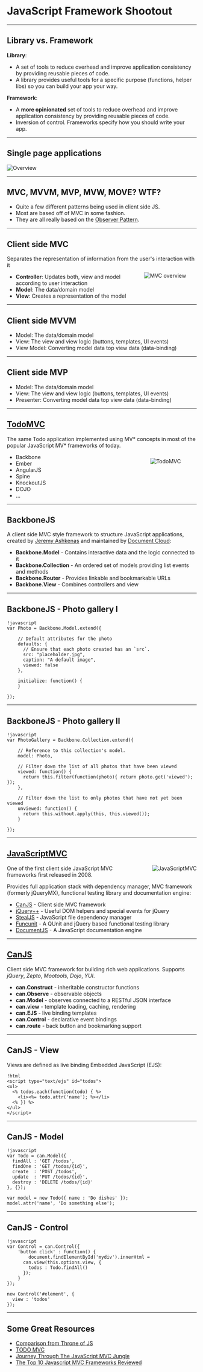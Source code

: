 # JavaScript Framework Shootout

---

## Library vs. Framework

__Library__:

* A set of tools to reduce overhead and improve application consistency by providing reusable pieces of code.
* A library provides useful tools for a specific purpose (functions, helper libs) so you can build your app your way.

__Framework__:

* A **more opinionated** set of tools to reduce overhead and improve application consistency by providing reusable pieces of code.
* Inversion of control. Frameworks specify how you should write your app.

---

## Single page applications

![Overview](images/tsa_overview.png)

---

## MVC, MVVM, MVP, MVW, MOVE? WTF?

* Quite a few different patterns being used in client side JS.
* Most are based off of MVC in some fashion.
* They are all really based on the [Observer Pattern](http://en.wikipedia.org/wiki/Observer_pattern).


---

## Client side MVC

Separates the representation of information from the user's interaction with it
<img src="images/mvc.png" alt="MVC overview" style="float: right; margin: 2em;" />

* __Controller__: Updates both, view and model according to user interaction
* __Model__: The data/domain model
* __View__: Creates a representation of the model


---

## Client side MVVM

* Model: The data/domain model
* View: The view and view logic (buttons, templates, UI events)
* View Model: Converting model data top view data (data-binding)

---

## Client side MVP

* Model: The data/domain model
* View: The view and view logic (buttons, templates, UI events)
* Presenter: Converting model data top view data (data-binding)

---

## [TodoMVC](http://todomvc.com/)

The same Todo application implemented using MV\* concepts in most of the popular JavaScript MV\*
frameworks of today.
<img src="images/todomvc.png" alt="TodoMVC" style="float: right; margin: 3em;" />

* Backbone
* Ember
* AngularJS
* Spine
* KnockoutJS
* DOJO
* ...

---

## BackboneJS

A client side MVC style framework to structure JavaScript applications, created by [Jeremy Ashkenas](http://ashkenas.com/) and maintained by [Document Cloud](http://documentcloud.github.com/):

* __Backbone.Model__ - Contains interactive data and the logic connected to it
* __Backbone.Collection__ - An ordered set of models providing list events and methods
* __Backbone.Router__ - Provides linkable and bookmarkable URLs
* __Backbone.View__ - Combines controllers and view

---

## BackboneJS - Photo gallery I

	!javascript
	var Photo = Backbone.Model.extend({

	    // Default attributes for the photo
	    defaults: {
	      // Ensure that each photo created has an `src`.
	      src: "placeholder.jpg",
	      caption: "A default image",
	      viewed: false
	    },

	    initialize: function() {
	    }

	});

---

## BackboneJS - Photo gallery II

	!javascript
	var PhotoGallery = Backbone.Collection.extend({

        // Reference to this collection's model.
        model: Photo,

        // Filter down the list of all photos that have been viewed
        viewed: function() {
          return this.filter(function(photo){ return photo.get('viewed'); });
        },

        // Filter down the list to only photos that have not yet been viewed
        unviewed: function() {
          return this.without.apply(this, this.viewed());
        }

    });

---

## [JavaScriptMVC](http://javascriptmvc.com)

<img src="images/javascriptmvc.png" alt="JavaScriptMVC" style="float: right; margin-left: 2em;" />
One of the first client side JavaScript MVC frameworks first released in 2008.

Provides full application stack with dependency manager, MVC framework (formerly jQueryMX),
functional testing library and documentation engine:

* [CanJS](http://canjs.us) - Client side MVC framework
* [jQuery++](http://jquerypp.com) - Useful DOM helpers and special events for jQuery
* [StealJS](http://javascriptmvc.com/docs.html#!stealjs) - JavaScript file dependency manager
* [Funcunit](http://funcunit.com) - A QUnit and jQuery based functional testing library
* [DocumentJS](http://javascriptmvc.com/docs.html#!DocumentJS) - A JavaScript documentation engine

---

## [CanJS](http://canjs.us)

Client side MVC framework for building rich web applications. Supports *jQuery*, *Zepto*, *Mootools*,
*Dojo*, *YUI*.

* __can.Construct__ - inheritable constructor functions
* __can.Observe__ - observable objects
* __can.Model__ - observes connected to a RESTful JSON interface
* __can.view__ - template loading, caching, rendering
* __can.EJS__ - live binding templates
* __can.Control__ - declarative event bindings
* __can.route__ - back button and bookmarking support

---

## CanJS - View

Views are defined as live binding Embedded JavaScript (EJS):

	!html
	<script type="text/ejs" id="todos">
    <ul>
      <% todos.each(function(todo) { %>
        <li><%= todo.attr('name'); %></li>
      <% }) %>
    </ul>
	</script>

---

## CanJS - Model

	!javascript
	var Todo = can.Model({
	  findAll : 'GET /todos',
	  findOne : 'GET /todos/{id}',
	  create  : 'POST /todos',
	  update  : 'PUT /todos/{id}',
	  destroy : 'DELETE /todos/{id}'
	}, {});

	var model = new Todo({ name : 'Do dishes' });
	model.attr('name', 'Do something else');

---

## CanJS - Control

	!javascript
	var Control = can.Control({
		'button click' : function() {
			document.findElementById('mydiv').innerHtml =
          can.view(this.options.view, {
            todos : Todo.findAll()
          });
		}
	});

	new Control('#element', {
	  view : 'todos'
	});

---

## Some Great Resources

* [Comparison from Throne of JS](http://blog.stevensanderson.com/2012/08/01/rich-javascript-applications-the-seven-frameworks-throne-of-js-2012/)
* [TODO MVC](http://todomvc.com/)
* [Journey Through The JavaScript MVC Jungle](http://coding.smashingmagazine.com/2012/07/27/journey-through-the-javascript-mvc-jungle/)
* [The Top 10 Javascript MVC Frameworks Reviewed](http://codebrief.com/2012/01/the-top-10-javascript-mvc-frameworks-reviewed/)
